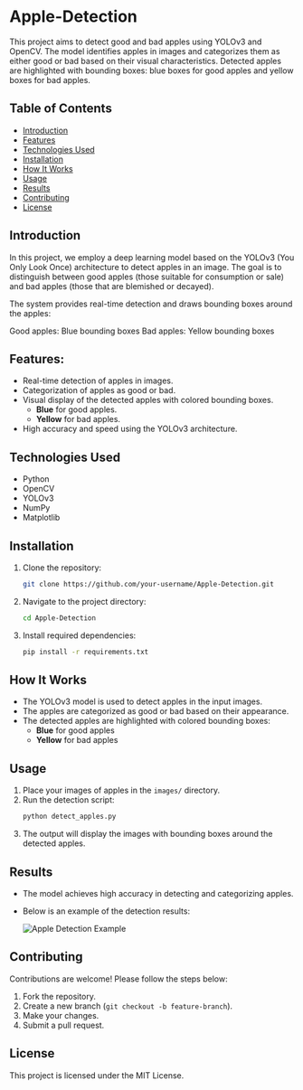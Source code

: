# Apple-Detection 

This project aims to detect good and bad apples using YOLOv3 and OpenCV. The model identifies apples in images and categorizes them as either good or bad based on their visual characteristics. Detected apples are highlighted with bounding boxes: blue boxes for good apples and yellow boxes for bad apples.
## Table of Contents
- [Introduction](#introduction)
- [Features](#features)
- [Technologies Used](#technologies-used)
- [Installation](#installation)
- [How It Works](#how-it-works)
- [Usage](#usage)
- [Results](#results)
- [Contributing](#contributing)
- [License](#license)

## Introduction

In this project, we employ a deep learning model based on the YOLOv3 (You Only Look Once) architecture to detect apples in an image. The goal is to distinguish between good apples (those suitable for consumption or sale) and bad apples (those that are blemished or decayed).

The system provides real-time detection and draws bounding boxes around the apples:

Good apples: Blue bounding boxes
Bad apples: Yellow bounding boxes

## Features:

- Real-time detection of apples in images.
- Categorization of apples as good or bad.
- Visual display of the detected apples with colored bounding boxes.
  - **Blue** for good apples.
  - **Yellow** for bad apples.
- High accuracy and speed using the YOLOv3 architecture.

## Technologies Used
- Python
- OpenCV
- YOLOv3
- NumPy
- Matplotlib

## Installation
1. Clone the repository:
    ```bash
    git clone https://github.com/your-username/Apple-Detection.git
    ```
2. Navigate to the project directory:
    ```bash
    cd Apple-Detection
    ```
3. Install required dependencies:
    ```bash
    pip install -r requirements.txt
    ```

## How It Works
- The YOLOv3 model is used to detect apples in the input images.
- The apples are categorized as good or bad based on their appearance.
- The detected apples are highlighted with colored bounding boxes:
  - **Blue** for good apples
  - **Yellow** for bad apples
 
  
## Usage
1. Place your images of apples in the `images/` directory.
2. Run the detection script:
    ```bash
    python detect_apples.py
    ```
3. The output will display the images with bounding boxes around the detected apples.

## Results
- The model achieves high accuracy in detecting and categorizing apples.
- Below is an example of the detection results:

    ![Apple Detection Example](path-to-your-result-image)

## Contributing
Contributions are welcome! Please follow the steps below:
1. Fork the repository.
2. Create a new branch (`git checkout -b feature-branch`).
3. Make your changes.
4. Submit a pull request.

## License
This project is licensed under the MIT License.
